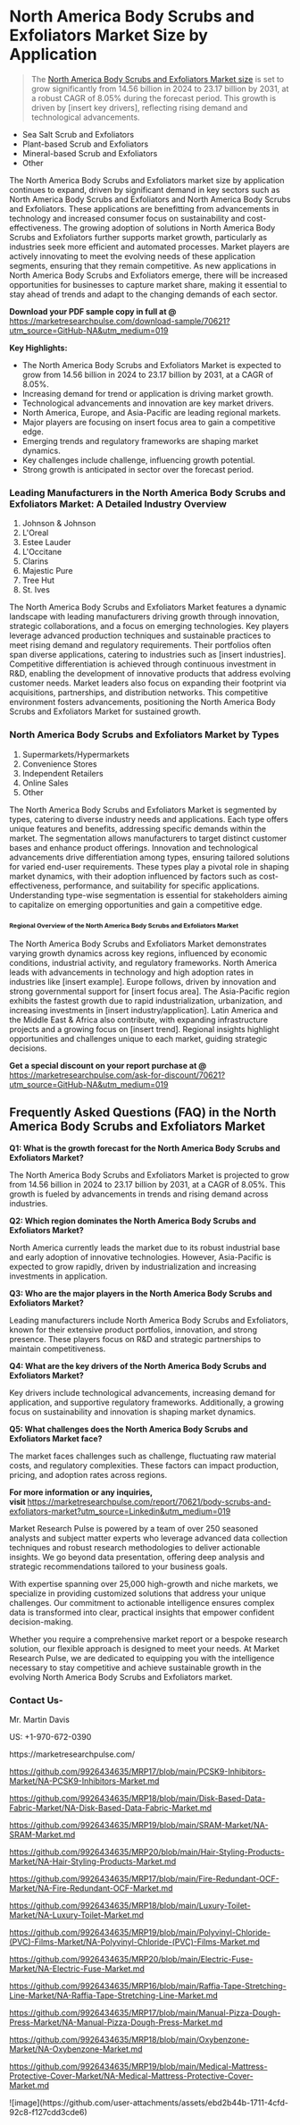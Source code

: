 <h1>North America Body Scrubs and Exfoliators Market&nbsp;Size by Application</h1><blockquote><p>The <a href="https://marketresearchpulse.com/download-sample/70621?utm_source=GitHub-NA&amp;utm_medium=019">North America Body Scrubs and Exfoliators Market size</a> is set to grow significantly from 14.56 billion in 2024 to 23.17 billion by 2031, at a robust CAGR of 8.05% during the forecast period. This growth is driven by [insert key drivers], reflecting rising demand and technological advancements.</p></blockquote><ul><li>Sea Salt Scrub and Exfoliators<li> Plant-based Scrub and Exfoliators<li> Mineral-based Scrub and Exfoliators<li> Other</li></ul><p>The North America Body Scrubs and Exfoliators market size by application continues to expand, driven by significant demand in key sectors such as North America Body Scrubs and Exfoliators and North America Body Scrubs and Exfoliators. These applications are benefitting from advancements in technology and increased consumer focus on sustainability and cost-effectiveness. The growing adoption of solutions in North America Body Scrubs and Exfoliators further supports market growth, particularly as industries seek more efficient and automated processes. Market players are actively innovating to meet the evolving needs of these application segments, ensuring that they remain competitive. As new applications in North America Body Scrubs and Exfoliators emerge, there will be increased opportunities for businesses to capture market share, making it essential to stay ahead of trends and adapt to the changing demands of each sector.</p><p><strong>Download your PDF sample copy in full at @ </strong><a href="https://marketresearchpulse.com/download-sample/70621?utm_source=GitHub-NA&amp;utm_medium=019">https://marketresearchpulse.com/download-sample/70621?utm_source=GitHub-NA&amp;utm_medium=019</a></p><p><strong>Key Highlights: </strong></p><ul><li>The North America Body Scrubs and Exfoliators Market is expected to grow from 14.56 billion in 2024 to 23.17 billion by 2031, at a CAGR of 8.05%.</li><li>Increasing demand for trend or application is driving market growth.</li><li>Technological advancements and innovation are key market drivers.</li><li>North America, Europe, and Asia-Pacific are leading regional markets.</li><li>Major players are focusing on insert focus area to gain a competitive edge.</li><li>Emerging trends and regulatory frameworks are shaping market dynamics.</li><li>Key challenges include challenge, influencing growth potential.</li><li>Strong growth is anticipated in sector over the forecast period.</li></ul><h3>Leading Manufacturers in the North America Body Scrubs and Exfoliators Market: A Detailed Industry Overview</h3><ol><li>Johnson & Johnson</li><li>L'Oreal</li><li>Estee Lauder</li><li>L'Occitane</li><li>Clarins</li><li>Majestic Pure</li><li>Tree Hut</li><li>St. Ives</li></ol><div class="flex max-w-full flex-col flex-grow"><div class="min-h-8 text-message flex w-full flex-col items-end gap-2 whitespace-normal break-words [.text-message+&amp;]:mt-5" dir="auto" data-message-author-role="assistant" data-message-id="fd8432e4-4910-450d-b182-61b7bfb0a01f" data-message-model-slug="gpt-4o"><div class="flex w-full flex-col gap-1 empty:hidden first:pt-[3px]"><div class="markdown prose w-full break-words dark:prose-invert light"><p>The North America Body Scrubs and Exfoliators Market features a dynamic landscape with leading manufacturers driving growth through innovation, strategic collaborations, and a focus on emerging technologies. Key players leverage advanced production techniques and sustainable practices to meet rising demand and regulatory requirements. Their portfolios often span diverse applications, catering to industries such as [insert industries]. Competitive differentiation is achieved through continuous investment in R&amp;D, enabling the development of innovative products that address evolving customer needs. Market leaders also focus on expanding their footprint via acquisitions, partnerships, and distribution networks. This competitive environment fosters advancements, positioning the North America Body Scrubs and Exfoliators Market for sustained growth.</p></div></div></div></div><h3>North America Body Scrubs and Exfoliators Market by Types</h3><ol><li>Supermarkets/Hypermarkets<li> Convenience Stores<li> Independent Retailers<li> Online Sales<li> Other</li></ol><div class="flex max-w-full flex-col flex-grow"><div class="min-h-8 text-message flex w-full flex-col items-end gap-2 whitespace-normal break-words [.text-message+&amp;]:mt-5" dir="auto" data-message-author-role="assistant" data-message-id="084470be-0bb7-4664-bddf-5156b4f41249" data-message-model-slug="gpt-4o-mini"><div class="flex w-full flex-col gap-1 empty:hidden first:pt-[3px]"><div class="markdown prose w-full break-words dark:prose-invert light"><p>The North America Body Scrubs and Exfoliators Market is segmented by types, catering to diverse industry needs and applications. Each type offers unique features and benefits, addressing specific demands within the market. The segmentation allows manufacturers to target distinct customer bases and enhance product offerings. Innovation and technological advancements drive differentiation among types, ensuring tailored solutions for varied end-user requirements. These types play a pivotal role in shaping market dynamics, with their adoption influenced by factors such as cost-effectiveness, performance, and suitability for specific applications. Understanding type-wise segmentation is essential for stakeholders aiming to capitalize on emerging opportunities and gain a competitive edge.</p></div></div></div></div><h3><span style="font-size: 11px;">Regional Overview of the North America Body Scrubs and Exfoliators Market</span></h3><div class="flex max-w-full flex-col flex-grow"><div class="min-h-8 text-message flex w-full flex-col items-end gap-2 whitespace-normal break-words [.text-message+&amp;]:mt-5" dir="auto" data-message-author-role="assistant" data-message-id="e9038762-ce64-4e30-91c9-9bd413514231" data-message-model-slug="gpt-4o-mini"><div class="flex w-full flex-col gap-1 empty:hidden first:pt-[3px]"><div class="markdown prose w-full break-words dark:prose-invert light"><p>The North America Body Scrubs and Exfoliators Market demonstrates varying growth dynamics across key regions, influenced by economic conditions, industrial activity, and regulatory frameworks. North America leads with advancements in technology and high adoption rates in industries like [insert example]. Europe follows, driven by innovation and strong governmental support for [insert focus area]. The Asia-Pacific region exhibits the fastest growth due to rapid industrialization, urbanization, and increasing investments in [insert industry/application]. Latin America and the Middle East &amp; Africa also contribute, with expanding infrastructure projects and a growing focus on [insert trend]. Regional insights highlight opportunities and challenges unique to each market, guiding strategic decisions.</p></div></div></div></div><p><strong>Get a special discount on your report purchase at @ </strong><a href="https://marketresearchpulse.com/ask-for-discount/70621?utm_source=GitHub-NA&amp;utm_medium=019">https://marketresearchpulse.com/ask-for-discount/70621?utm_source=GitHub-NA&amp;utm_medium=019</a></p><h2>Frequently Asked Questions (FAQ) in the North America Body Scrubs and Exfoliators Market</h2><p><strong>Q1: What is the growth forecast for the North America Body Scrubs and Exfoliators Market?</strong></p><p>The North America Body Scrubs and Exfoliators Market is projected to grow from 14.56 billion in 2024 to 23.17 billion by 2031, at a CAGR of 8.05%. This growth is fueled by advancements in trends and rising demand across industries.</p><p><strong>Q2: Which region dominates the North America Body Scrubs and Exfoliators Market?</strong></p><p>North America currently leads the market due to its robust industrial base and early adoption of innovative technologies. However, Asia-Pacific is expected to grow rapidly, driven by industrialization and increasing investments in application.</p><p><strong>Q3: Who are the major players in the North America Body Scrubs and Exfoliators Market?</strong></p><p>Leading manufacturers include North America Body Scrubs and Exfoliators, known for their extensive product portfolios, innovation, and strong presence. These players focus on R&amp;D and strategic partnerships to maintain competitiveness.</p><p><strong>Q4: What are the key drivers of the North America Body Scrubs and Exfoliators Market?</strong></p><p>Key drivers include technological advancements, increasing demand for application, and supportive regulatory frameworks. Additionally, a growing focus on sustainability and innovation is shaping market dynamics.</p><p><strong>Q5: What challenges does the North America Body Scrubs and Exfoliators Market face?</strong></p><p>The market faces challenges such as challenge, fluctuating raw material costs, and regulatory complexities. These factors can impact production, pricing, and adoption rates across regions.</p><p><strong>For more information or any inquiries, visit&nbsp;</strong><a href="https://marketresearchpulse.com/report/70621/body-scrubs-and-exfoliators-market?utm_source=Linkedin&utm_medium=019">https://marketresearchpulse.com/report/70621/body-scrubs-and-exfoliators-market?utm_source=Linkedin&utm_medium=019</a></p><p>Market Research Pulse is powered by a team of over 250 seasoned analysts and subject matter experts who leverage advanced data collection techniques and robust research methodologies to deliver actionable insights. We go beyond data presentation, offering deep analysis and strategic recommendations tailored to your business goals.</p><p>With expertise spanning over 25,000 high-growth and niche markets, we specialize in providing customized solutions that address your unique challenges. Our commitment to actionable intelligence ensures complex data is transformed into clear, practical insights that empower confident decision-making.</p><p>Whether you require a comprehensive market report or a bespoke research solution, our flexible approach is designed to meet your needs. At Market Research Pulse, we are dedicated to equipping you with the intelligence necessary to stay competitive and achieve sustainable growth in the evolving North America Body Scrubs and Exfoliators market.</p><h3><strong>Contact Us-</strong></h3><p>Mr. Martin Davis</p><p>US: +1-970-672-0390</p><p>https://marketresearchpulse.com/</p><p><a href="https://github.com/9926434635/MRP17/blob/main/PCSK9-Inhibitors-Market/NA-PCSK9-Inhibitors-Market.md">https://github.com/9926434635/MRP17/blob/main/PCSK9-Inhibitors-Market/NA-PCSK9-Inhibitors-Market.md</a></p><p><a href="https://github.com/9926434635/MRP18/blob/main/Disk-Based-Data-Fabric-Market/NA-Disk-Based-Data-Fabric-Market.md">https://github.com/9926434635/MRP18/blob/main/Disk-Based-Data-Fabric-Market/NA-Disk-Based-Data-Fabric-Market.md</a></p><p><a href="https://github.com/9926434635/MRP19/blob/main/SRAM-Market/NA-SRAM-Market.md">https://github.com/9926434635/MRP19/blob/main/SRAM-Market/NA-SRAM-Market.md</a></p><p><a href="https://github.com/9926434635/MRP20/blob/main/Hair-Styling-Products-Market/NA-Hair-Styling-Products-Market.md">https://github.com/9926434635/MRP20/blob/main/Hair-Styling-Products-Market/NA-Hair-Styling-Products-Market.md</a></p><p><a href="https://github.com/9926434635/MRP17/blob/main/Fire-Redundant-OCF-Market/NA-Fire-Redundant-OCF-Market.md">https://github.com/9926434635/MRP17/blob/main/Fire-Redundant-OCF-Market/NA-Fire-Redundant-OCF-Market.md</a></p><p><a href="https://github.com/9926434635/MRP18/blob/main/Luxury-Toilet-Market/NA-Luxury-Toilet-Market.md">https://github.com/9926434635/MRP18/blob/main/Luxury-Toilet-Market/NA-Luxury-Toilet-Market.md</a></p><p><a href="https://github.com/9926434635/MRP19/blob/main/Polyvinyl-Chloride-(PVC)-Films-Market/NA-Polyvinyl-Chloride-(PVC)-Films-Market.md">https://github.com/9926434635/MRP19/blob/main/Polyvinyl-Chloride-(PVC)-Films-Market/NA-Polyvinyl-Chloride-(PVC)-Films-Market.md</a></p><p><a href="https://github.com/9926434635/MRP20/blob/main/Electric-Fuse-Market/NA-Electric-Fuse-Market.md">https://github.com/9926434635/MRP20/blob/main/Electric-Fuse-Market/NA-Electric-Fuse-Market.md</a></p><p><a href="https://github.com/9926434635/MRP16/blob/main/Raffia-Tape-Stretching-Line-Market/NA-Raffia-Tape-Stretching-Line-Market.md">https://github.com/9926434635/MRP16/blob/main/Raffia-Tape-Stretching-Line-Market/NA-Raffia-Tape-Stretching-Line-Market.md</a></p><p><a href="https://github.com/9926434635/MRP17/blob/main/Manual-Pizza-Dough-Press-Market/NA-Manual-Pizza-Dough-Press-Market.md">https://github.com/9926434635/MRP17/blob/main/Manual-Pizza-Dough-Press-Market/NA-Manual-Pizza-Dough-Press-Market.md</a></p><p><a href="https://github.com/9926434635/MRP18/blob/main/Oxybenzone-Market/NA-Oxybenzone-Market.md">https://github.com/9926434635/MRP18/blob/main/Oxybenzone-Market/NA-Oxybenzone-Market.md</a></p><p><a href="https://github.com/9926434635/MRP19/blob/main/Medical-Mattress-Protective-Cover-Market/NA-Medical-Mattress-Protective-Cover-Market.md">https://github.com/9926434635/MRP19/blob/main/Medical-Mattress-Protective-Cover-Market/NA-Medical-Mattress-Protective-Cover-Market.md</a></p>
![image](https://github.com/user-attachments/assets/ebd2b44b-1711-4cfd-92c8-f127cdd3cde6)
